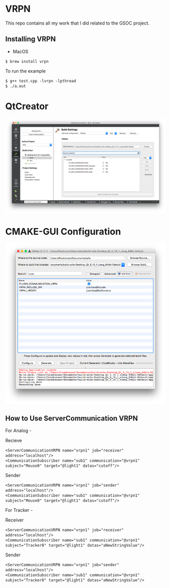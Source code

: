# VRPN 
This repo contains all my work that I did related to the GSOC project.

## Installing VRPN

* MacOS

```
$ brew install vrpn
```
To run the example
```
$ g++ test.cpp -lvrpn -lpthread
$ ./a.out
```

# QtCreator

![cmake](images/plugin.png)

# CMAKE-GUI Configuration

![cmake](images/cmake.png)

## How to Use ServerCommunication VRPN

For Analog -

Recieve

```
<ServerCommunicationVRPN name="vrpn1" job="receiver" address="localhost"/>
<CommunicationSubscriber name="sub1" communication="@vrpn1" subject="Mouse0" target="@light1" datas="cutoff"/>
```

Sender

```
<ServerCommunicationVRPN name="vrpn1" job="sender" address="localhost"/>
<CommunicationSubscriber name="sub1" communication="@vrpn1" subject="Mouse0" target="@light1" datas="cutoff"/>
```

For Tracker -

Receiver

```
<ServerCommunicationVRPN name="vrpn1" job="receiver" address="localhost"/>
<CommunicationSubscriber name="sub1" communication="@vrpn1" subject="Tracker0" target="@light1" datas="aNewStringValue"/>
```

Sender

```
<ServerCommunicationVRPN name="vrpn1" job="sender" address="localhost"/>
<CommunicationSubscriber name="sub1" communication="@vrpn1" subject="Tracker0" target="@light1" datas="aNewStringValue"/>
```
